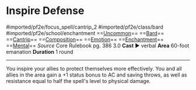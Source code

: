 # Inspire Defense
#imported/pf2e/focus_spell/cantrip_2 #imported/pf2e/class/bard #imported/pf2e/school/enchantment 
==[Uncommon](uncommon.md)== ==[Bard](rules/traits/bard.md)== ==[Cantrip](cantrip.md)== ==[Composition](composition.md)== ==[Emotion](emotion.md)== ==[Enchantment](enchantment.md)== ==[Mental](mental.md)==
*Source* Core Rulebook pg. 386 3.0
**Cast** ► verbal
**Area** 60-foot emanation
**Duration** 1 round

---
You inspire your allies to protect themselves more effectively. You and all allies in the area gain a +1 status bonus to AC and saving throws, as well as resistance equal to half the spell's level to physical damage.